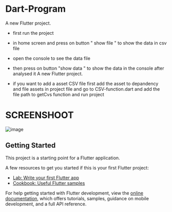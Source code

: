 # Dart-Program
A new Flutter project.
- first run the project 
- in home screen and press on button " show file " to show the data in csv file
-  open the console to see the data file  
-  then press on button "show data " to show the data in the console after analysed it 
A new Flutter project.

- if you want to add a asset CSV file first add the asset to depandency and file assets in project file and go to CSV-function.dart and add the file path to getCvs function and run project
# SCREENSHOOT

![image](https://github.com/abdulrahmanahme/Dart-Program/assets/47110411/4a85149e-4b1d-419a-9721-ca7f83f5688d)


## Getting Started

This project is a starting point for a Flutter application.

A few resources to get you started if this is your first Flutter project:

- [Lab: Write your first Flutter app](https://docs.flutter.dev/get-started/codelab)
- [Cookbook: Useful Flutter samples](https://docs.flutter.dev/cookbook)

For help getting started with Flutter development, view the
[online documentation](https://docs.flutter.dev/), which offers tutorials,
samples, guidance on mobile development, and a full API reference.
